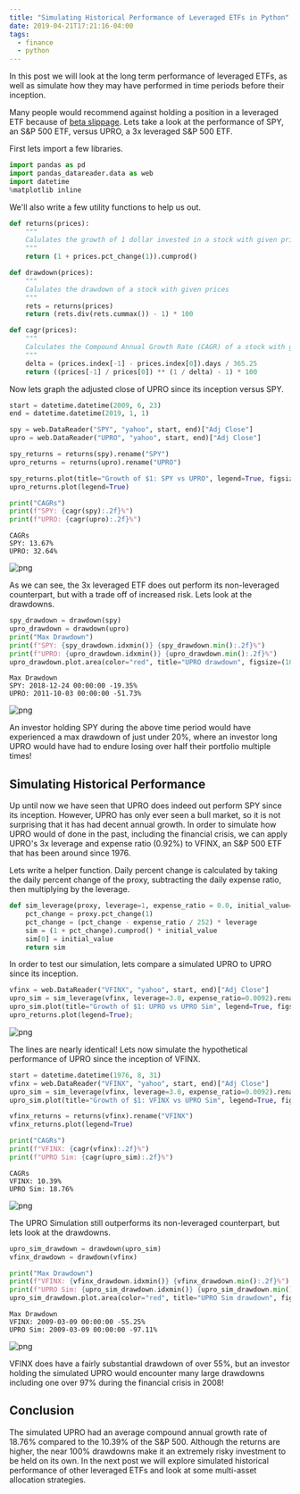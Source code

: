 ```yaml
---
title: "Simulating Historical Performance of Leveraged ETFs in Python"
date: 2019-04-21T17:21:16-04:00
tags:
  - finance
  - python
---
```


In this post we will look at the long term performance of leveraged ETFs, as well as simulate how they may have performed in time periods before their inception.

Many people would recommend against holding a position in a leveraged ETF because of [beta slippage](https://seekingalpha.com/article/1864191-what-you-need-to-know-about-the-decay-of-leveraged-etfs). Lets take a look at the performance of SPY, an S&P 500 ETF, versus UPRO, a 3x leveraged S&P 500 ETF.

First lets import a few libraries.

```python
import pandas as pd
import pandas_datareader.data as web
import datetime
%matplotlib inline
```

We'll also write a few utility functions to help us out.

```python
def returns(prices):
    """
    Calulates the growth of 1 dollar invested in a stock with given prices
    """
    return (1 + prices.pct_change(1)).cumprod()

def drawdown(prices):
    """
    Calulates the drawdown of a stock with given prices
    """
    rets = returns(prices)
    return (rets.div(rets.cummax()) - 1) * 100

def cagr(prices):
    """
    Calculates the Compound Annual Growth Rate (CAGR) of a stock with given prices
    """
    delta = (prices.index[-1] - prices.index[0]).days / 365.25
    return ((prices[-1] / prices[0]) ** (1 / delta) - 1) * 100
```

Now lets graph the adjusted close of UPRO since its inception versus SPY.

```python
start = datetime.datetime(2009, 6, 23)
end = datetime.datetime(2019, 1, 1)

spy = web.DataReader("SPY", "yahoo", start, end)["Adj Close"]
upro = web.DataReader("UPRO", "yahoo", start, end)["Adj Close"]

spy_returns = returns(spy).rename("SPY")
upro_returns = returns(upro).rename("UPRO")

spy_returns.plot(title="Growth of $1: SPY vs UPRO", legend=True, figsize=(10,6))
upro_returns.plot(legend=True)

print("CAGRs")
print(f"SPY: {cagr(spy):.2f}%")
print(f"UPRO: {cagr(upro):.2f}%")
```

    CAGRs
    SPY: 13.67%
    UPRO: 32.64%

![png](output_7_1.png)

As we can see, the 3x leveraged ETF does out perform its non-leveraged counterpart, but with a trade off of increased risk. Lets look at the drawdowns.

```python
spy_drawdown = drawdown(spy)
upro_drawdown = drawdown(upro)
print("Max Drawdown")
print(f"SPY: {spy_drawdown.idxmin()} {spy_drawdown.min():.2f}%")
print(f"UPRO: {upro_drawdown.idxmin()} {upro_drawdown.min():.2f}%")
upro_drawdown.plot.area(color="red", title="UPRO drawdown", figsize=(10,6));
```

    Max Drawdown
    SPY: 2018-12-24 00:00:00 -19.35%
    UPRO: 2011-10-03 00:00:00 -51.73%

![png](output_9_1.png)

An investor holding SPY during the above time period would have experienced a max drawdown of just under 20%, where an investor long UPRO would have had to endure losing over half their portfolio multiple times!

## Simulating Historical Performance

Up until now we have seen that UPRO does indeed out perform SPY since its inception. However, UPRO has only ever seen a bull market, so it is not surprising that it has had decent annual growth. In order to simulate how UPRO would of done in the past, including the financial crisis, we can apply UPRO's 3x leverage and expense ratio (0.92%) to VFINX, an S&P 500 ETF that has been around since 1976.

Lets write a helper function. Daily percent change is calculated by taking the daily percent change of the proxy, subtracting the daily expense ratio, then multiplying by the leverage.

```python
def sim_leverage(proxy, leverage=1, expense_ratio = 0.0, initial_value=1.0):
    pct_change = proxy.pct_change(1)
    pct_change = (pct_change - expense_ratio / 252) * leverage
    sim = (1 + pct_change).cumprod() * initial_value
    sim[0] = initial_value
    return sim
```

In order to test our simulation, lets compare a simulated UPRO to UPRO since its inception.

```python
vfinx = web.DataReader("VFINX", "yahoo", start, end)["Adj Close"]
upro_sim = sim_leverage(vfinx, leverage=3.0, expense_ratio=0.0092).rename("UPRO Sim")
upro_sim.plot(title="Growth of $1: UPRO vs UPRO Sim", legend=True, figsize=(10,6))
upro_returns.plot(legend=True);
```

![png](output_16_0.png)

The lines are nearly identical! Lets now simulate the hypothetical performance of UPRO since the inception of VFINX.

```python
start = datetime.datetime(1976, 8, 31)
vfinx = web.DataReader("VFINX", "yahoo", start, end)["Adj Close"]
upro_sim = sim_leverage(vfinx, leverage=3.0, expense_ratio=0.0092).rename("UPRO Sim")
upro_sim.plot(title="Growth of $1: VFINX vs UPRO Sim", legend=True, figsize=(10,6))

vfinx_returns = returns(vfinx).rename("VFINX")
vfinx_returns.plot(legend=True)

print("CAGRs")
print(f"VFINX: {cagr(vfinx):.2f}%")
print(f"UPRO Sim: {cagr(upro_sim):.2f}%")
```

    CAGRs
    VFINX: 10.39%
    UPRO Sim: 18.76%

![png](output_18_1.png)

The UPRO Simulation still outperforms its non-leveraged counterpart, but lets look at the drawdowns.

```python
upro_sim_drawdown = drawdown(upro_sim)
vfinx_drawdown = drawdown(vfinx)

print("Max Drawdown")
print(f"VFINX: {vfinx_drawdown.idxmin()} {vfinx_drawdown.min():.2f}%")
print(f"UPRO Sim: {upro_sim_drawdown.idxmin()} {upro_sim_drawdown.min():.2f}%")
upro_sim_drawdown.plot.area(color="red", title="UPRO Sim drawdown", figsize=(10,6));
```

    Max Drawdown
    VFINX: 2009-03-09 00:00:00 -55.25%
    UPRO Sim: 2009-03-09 00:00:00 -97.11%

![png](output_20_1.png)

VFINX does have a fairly substantial drawdown of over 55%, but an investor holding the simulated UPRO would encounter many large drawdowns including one over 97% during the financial crisis in 2008!

## Conclusion

The simulated UPRO had an average compound annual growth rate of 18.76% compared to the 10.39% of the S&P 500. Although the returns are higher, the near 100% drawdowns make it an extremely risky investment to be held on its own. In the next post we will explore simulated historical performance of other leveraged ETFs and look at some multi-asset allocation strategies.
